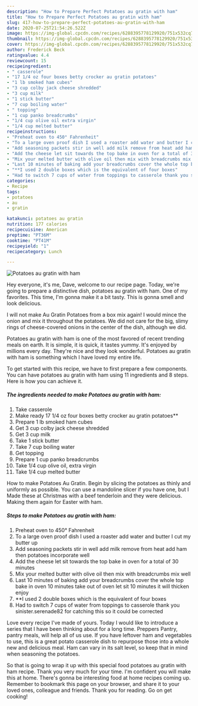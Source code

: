 ```yaml
---
description: "How to Prepare Perfect Potatoes au gratin with ham"
title: "How to Prepare Perfect Potatoes au gratin with ham"
slug: 417-how-to-prepare-perfect-potatoes-au-gratin-with-ham
date: 2020-07-25T21:54:26.522Z
image: https://img-global.cpcdn.com/recipes/6288395778129920/751x532cq70/potatoes-au-gratin-with-ham-recipe-main-photo.jpg
thumbnail: https://img-global.cpcdn.com/recipes/6288395778129920/751x532cq70/potatoes-au-gratin-with-ham-recipe-main-photo.jpg
cover: https://img-global.cpcdn.com/recipes/6288395778129920/751x532cq70/potatoes-au-gratin-with-ham-recipe-main-photo.jpg
author: Frederick Beck
ratingvalue: 4.4
reviewcount: 15
recipeingredient:
- " casserole"
- "17 1/4 oz four boxes betty crocker au gratin potatoes"
- "1 lb smoked ham cubes"
- "3 cup colby jack cheese shredded"
- "3 cup milk"
- "1 stick butter"
- "7 cup boiling water"
- " topping"
- "1 cup panko breadcrumbs"
- "1/4 cup olive oil extra virgin"
- "1/4 cup melted butter"
recipeinstructions:
- "Preheat oven to 450° Fahrenheit"
- "To a large oven proof dish I used a roaster add water and butter I cut my butter up"
- "Add seasoning packets stir in well add milk remove from heat add ham then potatoes incorporate well"
- "Add the cheese let sit towards the top bake in oven for a total of 30 minutes"
- "Mix your melted butter with olive oil then mix with breadcrumbs mix well"
- "Last 10 minutes of baking add your breadcrumbs cover the whole top bake in oven 10 minutes take out of oven let sit 10 minutes it will thicken enjoy"
- "**I used 2 double boxes which is the equivalent of four boxes"
- "Had to switch 7 cups of water from toppings to casserole thank you sinister.serenade82 for catching this so it could be corrected"
categories:
- Recipe
tags:
- potatoes
- au
- gratin

katakunci: potatoes au gratin 
nutrition: 177 calories
recipecuisine: American
preptime: "PT36M"
cooktime: "PT41M"
recipeyield: "1"
recipecategory: Lunch

---
```



![Potatoes au gratin with ham](https://img-global.cpcdn.com/recipes/6288395778129920/751x532cq70/potatoes-au-gratin-with-ham-recipe-main-photo.jpg)

Hey everyone, it's me, Dave, welcome to our recipe page. Today, we're going to prepare a distinctive dish, potatoes au gratin with ham. One of my favorites. This time, I'm gonna make it a bit tasty. This is gonna smell and look delicious.

I will not make Au Gratin Potatoes from a box mix again! I would mince the onion and mix it throughout the potatoes. We did not care for the big, slimy rings of cheese-covered onions in the center of the dish, although we did.

Potatoes au gratin with ham is one of the most favored of recent trending meals on earth. It is simple, it is quick, it tastes yummy. It's enjoyed by millions every day. They're nice and they look wonderful. Potatoes au gratin with ham is something which I have loved my entire life.


To get started with this recipe, we have to first prepare a few components. You can have potatoes au gratin with ham using 11 ingredients and 8 steps. Here is how you can achieve it.

<!--inarticleads1-->

##### The ingredients needed to make Potatoes au gratin with ham:

1. Take  casserole
1. Make ready 17 1/4 oz four boxes betty crocker au gratin potatoes**
1. Prepare 1 lb smoked ham cubes
1. Get 3 cup colby jack cheese shredded
1. Get 3 cup milk
1. Take 1 stick butter
1. Take 7 cup boiling water
1. Get  topping
1. Prepare 1 cup panko breadcrumbs
1. Take 1/4 cup olive oil, extra virgin
1. Take 1/4 cup melted butter


How to make Potatoes Au Gratin. Begin by slicing the potatoes as thinly and uniformly as possible. You can use a mandoline slicer if you have one, but I Made these at Christmas with a beef tenderloin and they were delicious. Making them again for Easter with ham. 

<!--inarticleads2-->

##### Steps to make Potatoes au gratin with ham:

1. Preheat oven to 450° Fahrenheit
1. To a large oven proof dish I used a roaster add water and butter I cut my butter up
1. Add seasoning packets stir in well add milk remove from heat add ham then potatoes incorporate well
1. Add the cheese let sit towards the top bake in oven for a total of 30 minutes
1. Mix your melted butter with olive oil then mix with breadcrumbs mix well
1. Last 10 minutes of baking add your breadcrumbs cover the whole top bake in oven 10 minutes take out of oven let sit 10 minutes it will thicken enjoy
1. **I used 2 double boxes which is the equivalent of four boxes
1. Had to switch 7 cups of water from toppings to casserole thank you sinister.serenade82 for catching this so it could be corrected


Love every recipe I&#39;ve made of yours. Today I would like to introduce a series that I have been thinking about for a long time. Preppers Pantry, pantry meals, will help all of us use. If you have leftover ham and vegetables to use, this is a great potato casserole dish to repurpose those into a whole new and delicious meal. Ham can vary in its salt level, so keep that in mind when seasoning the potatoes. 

So that is going to wrap it up with this special food potatoes au gratin with ham recipe. Thank you very much for your time. I'm confident you will make this at home. There's gonna be interesting food at home recipes coming up. Remember to bookmark this page on your browser, and share it to your loved ones, colleague and friends. Thank you for reading. Go on get cooking!
